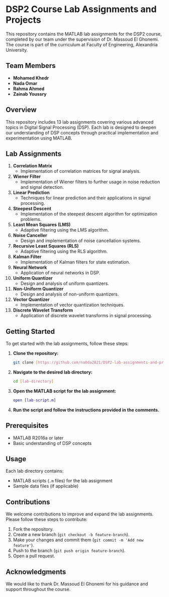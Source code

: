 # DSP2 Course Lab Assignments and Projects

This repository contains the MATLAB lab assignments for the DSP2 course, completed by our team under the supervision of Dr. Massoud El Ghonemi. The course is part of the curriculum at Faculty of Engineering, Alexandria University.

## Team Members
- **Mohamed Khedr**
- **Nada Omar**
- **Rahma Ahmed**
- **Zainab Youssry**

## Overview
This repository includes 13 lab assignments covering various advanced topics in Digital Signal Processing (DSP). Each lab is designed to deepen our understanding of DSP concepts through practical implementation and experimentation using MATLAB.

## Lab Assignments
1. **Correlation Matrix**
   - Implementation of correlation matrices for signal analysis.
2. **Wiener Filter**
   - Implementation of Wiener filters to further usage in noise reduction and signal detection.
3. **Linear Prediction**
   - Techniques for linear prediction and their applications in signal processing.
4. **Steepest Descent**
   - Implementation of the steepest descent algorithm for optimization problems.
5. **Least Mean Squares (LMS)**
   - Adaptive filtering using the LMS algorithm.
6. **Noise Canceller**
   - Design and implementation of noise cancellation systems.
7. **Recursive Least Squares (RLS)**
   - Adaptive filtering using the RLS algorithm.
8. **Kalman Filter**
   - Implementation of Kalman filters for state estimation.
9. **Neural Network**
   - Application of neural networks in DSP.
10. **Uniform Quantizer**
    - Design and analysis of uniform quantizers.
11. **Non-Uniform Quantizer**
    - Design and analysis of non-uniform quantizers.
12. **Vector Quantizer**
    - Implementation of vector quantization techniques.
13. **Discrete Wavelet Transform**
    - Application of discrete wavelet transforms in signal processing.

## Getting Started
To get started with the lab assignments, follow these steps:

1. **Clone the repository:**
   ```bash
   git clone [https://github.com/na0da2021/DSP2-lab-assignments-and-projects]
2. **Navigate to the desired lab directory:**
   ```bash
   cd [lab-directory]   
3. **Open the MATLAB script for the lab assignment:**
   ```matlab
   open [lab-script.m]
4. **Run the script and follow the instructions provided in the comments.**

## Prerequisites
- MATLAB R2016a or later
- Basic understanding of DSP concepts

## Usage
Each lab directory contains:
- MATLAB scripts (`.m` files) for the lab assignment
- Sample data files (if applicable)

## Contributions
We welcome contributions to improve and expand the lab assignments. Please follow these steps to contribute:

1. Fork the repository.
2. Create a new branch (`git checkout -b feature-branch`).
3. Make your changes and commit them (`git commit -m 'Add new feature'`).
4. Push to the branch (`git push origin feature-branch`).
5. Open a pull request.

## Acknowledgments
We would like to thank Dr. Massoud El Ghonemi for his guidance and support throughout the course.

